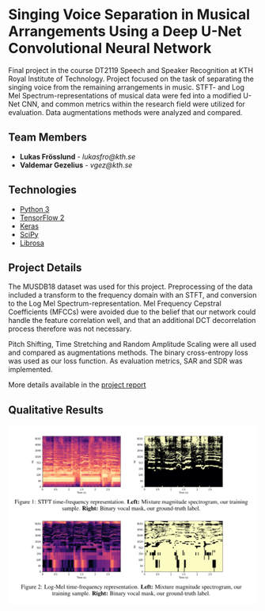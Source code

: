 # Singing Voice Separation in Musical Arrangements Using a Deep U-Net Convolutional Neural Network

Final project in the course DT2119 Speech and Speaker Recognition at KTH Royal Institute of Technology. Project focused on the task of separating the singing voice from the remaining arrangements in music. STFT- and Log Mel Spectrum-representations of musical data were fed into a modified U-Net CNN, and common metrics within the research field were utilized for evaluation. Data augmentations methods were analyzed and compared.

## Team Members

<ul>
    <li>
        <strong>Lukas Frösslund</strong> - <i style="text-decoration: none;">lukasfro@kth.se</i>
    </li>
    <li>
        <strong>Valdemar Gezelius</strong> - <i style="text-decoration: none;">vgez@kth.se</i>
    </li>  
</ul>

## Technologies

-   [Python 3](https://www.python.org/)
-   [TensorFlow 2](https://www.tensorflow.org/)
-   [Keras](https://keras.io/)
-   [SciPy](https://www.scipy.org/)
-   [Librosa](https://librosa.org/doc/latest/index.html)

## Project Details

The MUSDB18 dataset was used for this project. Preprocessing of the data included a transform to the frequency domain with an STFT, and conversion to the Log Mel Spectrum-representation. Mel Frequency Cepstral Coefficients (MFCCs) were avoided due to the belief that our network could handle the feature correlation well, and that an additional DCT decorrelation process therefore was not necessary.

Pitch Shifting, Time Stretching and Random Amplitude Scaling were all used and compared as augmentations methods. The binary cross-entropy loss was used as our loss function. As evaluation metrics, SAR and SDR was implemented.

More details available in the <a href="https://github.com/Frosslund/Deep-Learning-Singing-Voice-Separation/blob/main/Project_Report_DT2119.pdf">project report</a>

## Qualitative Results

![data_rep](https://github.com/Frosslund/Deep-Learning-Singing-Voice-Separation/blob/main/images/data_rep.png?raw=true)
